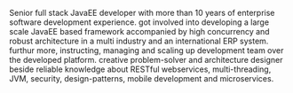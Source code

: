 Senior full stack JavaEE developer with more than 10 years of enterprise software development experience. got involved into developing a large scale JavaEE based framework accompanied by high concurrency and robust architecture in a multi industry and an international ERP system. furthur more, instructing, managing and scaling up development team over the developed platform. creative problem-solver and architecture designer beside reliable knowledge about RESTful webservices, multi-threading, JVM, security, design-patterns, mobile development and microservices.
